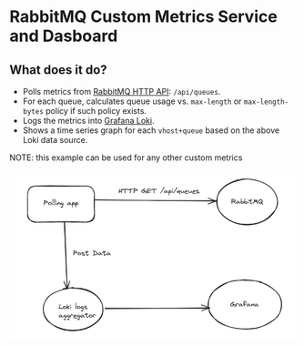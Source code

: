# RabbitMQ Custom Metrics Service and Dasboard

## What does it do?
* Polls metrics from [RabbitMQ HTTP API](https://www.rabbitmq.com/docs/management#http-api): `/api/queues`.
* For each queue, calculates queue usage vs. `max-length` or `max-length-bytes` policy if such policy exists.
* Logs the metrics into [Grafana Loki](https://grafana.com/oss/loki/).
* Shows a time series graph for each `vhost+queue` based on the above Loki data source.

NOTE: this example can be used for any other custom metrics

![architecture](/doc/architecture.png)

